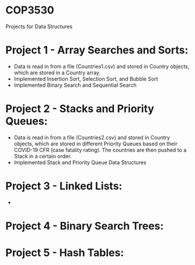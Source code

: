 # COP3530 
Projects for Data Structures

# Project 1 -  Array Searches and Sorts:
  
  - Data is read in from a file (Countries1.csv) and stored in Country objects, which are stored in a Country array.
  - Implemented Insertion Sort, Selection Sort, and Bubble Sort
  - Implemented Binary Search and Sequential Search


 # Project 2 - Stacks and Priority Queues: 
 
  - Data is read in from a file (Countries2.csv) and stored in Country objects, which are stored in different Priority Queues based on their COVID-19 CFR (case fatality rating). The countries are then pushed to a Stack in a certain order.
  - Implemented Stack and Priority Queue Data Structures


 # Project 3 - Linked Lists: 

  - 

 # Project 4 - Binary Search Trees: 



 # Project 5 - Hash Tables: 
